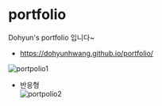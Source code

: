 # portfolio
 Dohyun's portfolio 입니다~
-  https://dohyunhwang.github.io/portfolio/

![portpolio1](https://user-images.githubusercontent.com/68048248/108962216-c9b55c00-76bb-11eb-92a8-e8d40f140582.gif)
<br>

- 반응형 <br>
![portpolio2](https://user-images.githubusercontent.com/68048248/108962307-eb164800-76bb-11eb-8371-500fed1880ab.gif)
